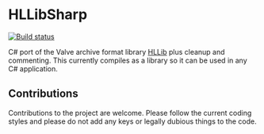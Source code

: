 # HLLibSharp

[![Build status](https://ci.appveyor.com/api/projects/status/3cn4mgj1np7l3fcu?svg=true)](https://ci.appveyor.com/project/mnadareski/hllibsharp)

C# port of the Valve archive format library [HLLib](https://github.com/Rupan/HLLib) plus cleanup and commenting. This currently compiles as a library so it can be used in any C# application.

## Contributions

Contributions to the project are welcome. Please follow the current coding styles and please do not add any keys or legally dubious things to the code.